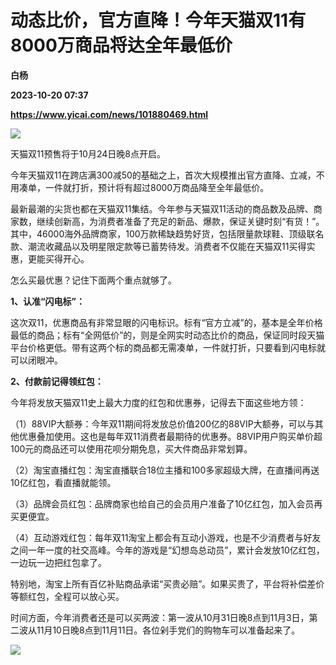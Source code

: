 # 动态比价，官方直降！今年天猫双11有8000万商品将达全年最低价
**白杨**

**2023-10-20 07:37**

**https://www.yicai.com/news/101880469.html**

![](https://imgcdn.yicai.com/uppics/slides/2023/10/9376c5e13efb207de5066c4e3db8b045.jpg)

天猫双11预售将于10月24日晚8点开启。

今年天猫双11在跨店满300减50的基础之上，首次大规模推出官方直降、立减，不用凑单，一件就打折，预计将有超过8000万商品降至全年最低价。

最新最潮的尖货也都在天猫双11集结。今年参与天猫双11活动的商品数及品牌、商家数，继续创新高，为消费者准备了充足的新品、爆款，保证关键时刻“有货！”。其中，46000海外品牌商家，100万款稀缺趋势好货，包括限量款球鞋、顶级联名款、潮流收藏品以及明星限定款等已蓄势待发。消费者不仅能在天猫双11买得实惠，更能买得开心。

怎么买最优惠？记住下面两个重点就够了。

**1、认准“闪电标”：**

这次双11，优惠商品有非常显眼的闪电标识。标有“官方立减”的，基本是全年价格最低的商品；标有“全网低价”的，则是全网实时动态比价的商品，保证同时段天猫平台价格更低。带有这两个标的商品都无需凑单，一件就打折，只要看到闪电标就可以闭眼冲。

**2、付款前记得领红包：**

今年将发放天猫双11史上最大力度的红包和优惠券，记得去下面这些地方领：

（1）88VIP大额券：今年双11期间将发放总价值200亿的88VIP大额券，可以与其他优惠叠加使用。这也是每年双11消费者最期待的优惠券。88VIP用户购买单价超100元的商品还可以使用花呗分期免息，买大件商品非常划算。

（2）淘宝直播红包：淘宝直播联合18位主播和100多家超级大牌，在直播间再送10亿红包，看直播就能领。

（3）品牌会员红包：品牌商家也给自己的会员用户准备了10亿红包，加入会员再买更便宜。

（4）互动游戏红包：每年双11淘宝上都会有互动小游戏，也是不少消费者与好友之间一年一度的社交高峰。今年的游戏是“幻想岛总动员”，累计会发放10亿红包，一边玩一边把红包拿了。

特别地，淘宝上所有百亿补贴商品承诺“买贵必赔”。如果买贵了，平台将补偿差价等额红包，全程可以放心买。

时间方面，今年消费者还是可以买两波：第一波从10月31日晚8点到11月3日，第二波从11月10日晚8点到11月11日。各位剁手党们的购物车可以准备起来了。

![](https://imgcdn.yicai.com/uppics/images/2023/10/cfdd5a40e655bcf6d67dcdf9f4df8c14.jpg)